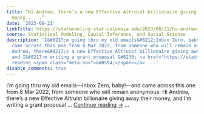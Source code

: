 ```yaml
---
title: “Hi Andrew, there’s a new Effective Altruist billionaire giving away their
  money . . .”
date: '2023-08-21'
linkTitle: https://statmodeling.stat.columbia.edu/2023/08/21/hi-andrew-theres-a-new-effective-altruist-billionaire-giving-away-their-money/
source: Statistical Modeling, Causal Inference, and Social Science
description: 'I&#8217;m going thru my old emails&#8212;Inbox Zero, baby!&#8212;and
  came across this one from 8 Mar 2022, from someone who will remain anonymous: Hi
  Andrew, there&#8217;s a new Effective Altruist billionaire giving away their money,
  and I&#8217;m writing a grant proposal &#8230; <a href="https://statmodeling.stat.columbia.edu/2023/08/21/hi-andrew-theres-a-new-effective-altruist-billionaire-giving-away-their-money/">Continue
  reading <span class="meta-nav">&#8594;</span></a> ...'
disable_comments: true
---
```

I&#8217;m going thru my old emails&#8212;Inbox Zero, baby!&#8212;and came across this one from 8 Mar 2022, from someone who will remain anonymous: Hi Andrew, there&#8217;s a new Effective Altruist billionaire giving away their money, and I&#8217;m writing a grant proposal &#8230; <a href="https://statmodeling.stat.columbia.edu/2023/08/21/hi-andrew-theres-a-new-effective-altruist-billionaire-giving-away-their-money/">Continue reading <span class="meta-nav">&#8594;</span></a> ...